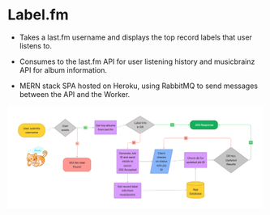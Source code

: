 # Label.fm

- Takes a last.fm username and displays the top record labels that user listens to.

- Consumes to the last.fm API for user listening history and musicbrainz API for album information.

- MERN stack SPA hosted on Heroku, using RabbitMQ to send messages between the API and the Worker.



![Once the user submits their username, the API checks if the user exists in last.fm. If not, they get a "No User Found" response. If so, it gets the label information for their top albums in the MongoDB. If the database does not have the label information, then the missing mbids are sent to the queue. The worker will get label information from musicbrainz.](flow.png?raw=true "Flow Diagram")

